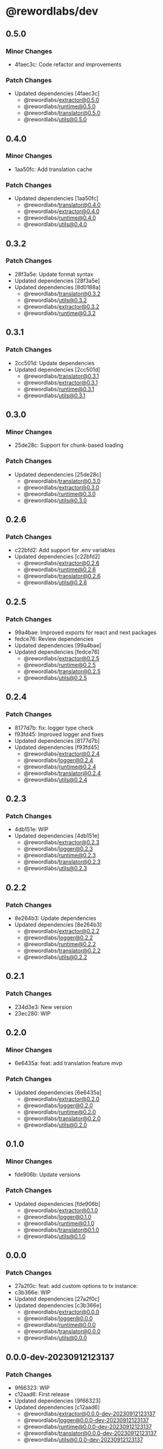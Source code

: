 # @rewordlabs/dev

## 0.5.0

### Minor Changes

- 4faec3c: Code refactor and improvements

### Patch Changes

- Updated dependencies [4faec3c]
  - @rewordlabs/extractor@0.5.0
  - @rewordlabs/runtime@0.5.0
  - @rewordlabs/translator@0.5.0
  - @rewordlabs/utils@0.5.0

## 0.4.0

### Minor Changes

- 1aa50fc: Add translation cache

### Patch Changes

- Updated dependencies [1aa50fc]
  - @rewordlabs/translator@0.4.0
  - @rewordlabs/extractor@0.4.0
  - @rewordlabs/runtime@0.4.0
  - @rewordlabs/utils@0.4.0

## 0.3.2

### Patch Changes

- 28f3a5e: Update format syntax
- Updated dependencies [28f3a5e]
- Updated dependencies [8d0188a]
  - @rewordlabs/translator@0.3.2
  - @rewordlabs/utils@0.3.2
  - @rewordlabs/extractor@0.3.2
  - @rewordlabs/runtime@0.3.2

## 0.3.1

### Patch Changes

- 2cc501d: Update dependencies
- Updated dependencies [2cc501d]
  - @rewordlabs/translator@0.3.1
  - @rewordlabs/extractor@0.3.1
  - @rewordlabs/runtime@0.3.1
  - @rewordlabs/utils@0.3.1

## 0.3.0

### Minor Changes

- 25de28c: Support for chunk-based loading

### Patch Changes

- Updated dependencies [25de28c]
  - @rewordlabs/translator@0.3.0
  - @rewordlabs/extractor@0.3.0
  - @rewordlabs/runtime@0.3.0
  - @rewordlabs/utils@0.3.0

## 0.2.6

### Patch Changes

- c22bfd2: Add support for .env variables
- Updated dependencies [c22bfd2]
  - @rewordlabs/extractor@0.2.6
  - @rewordlabs/runtime@0.2.6
  - @rewordlabs/translator@0.2.6
  - @rewordlabs/utils@0.2.6

## 0.2.5

### Patch Changes

- 99a4bae: Improved exports for react and next packages
- fedce76: Review dependencies
- Updated dependencies [99a4bae]
- Updated dependencies [fedce76]
  - @rewordlabs/extractor@0.2.5
  - @rewordlabs/runtime@0.2.5
  - @rewordlabs/translator@0.2.5
  - @rewordlabs/utils@0.2.5

## 0.2.4

### Patch Changes

- 8177d7b: fix: logger type check
- f93fd45: Improved logger and fixes
- Updated dependencies [8177d7b]
- Updated dependencies [f93fd45]
  - @rewordlabs/extractor@0.2.4
  - @rewordlabs/logger@0.2.4
  - @rewordlabs/runtime@0.2.4
  - @rewordlabs/translator@0.2.4
  - @rewordlabs/utils@0.2.4

## 0.2.3

### Patch Changes

- 4db151e: WIP
- Updated dependencies [4db151e]
  - @rewordlabs/extractor@0.2.3
  - @rewordlabs/logger@0.2.3
  - @rewordlabs/runtime@0.2.3
  - @rewordlabs/translator@0.2.3
  - @rewordlabs/utils@0.2.3

## 0.2.2

### Patch Changes

- 8e264b3: Update dependencies
- Updated dependencies [8e264b3]
  - @rewordlabs/extractor@0.2.2
  - @rewordlabs/logger@0.2.2
  - @rewordlabs/runtime@0.2.2
  - @rewordlabs/translator@0.2.2
  - @rewordlabs/utils@0.2.2

## 0.2.1

### Patch Changes

- 234d3e3: New version
- 23ec280: WIP

## 0.2.0

### Minor Changes

- 6e6435a: feat: add translation feature mvp

### Patch Changes

- Updated dependencies [6e6435a]
  - @rewordlabs/extractor@0.2.0
  - @rewordlabs/logger@0.2.0
  - @rewordlabs/runtime@0.2.0
  - @rewordlabs/translator@0.2.0
  - @rewordlabs/utils@0.2.0

## 0.1.0

### Minor Changes

- fde906b: Update versions

### Patch Changes

- Updated dependencies [fde906b]
  - @rewordlabs/extractor@0.1.0
  - @rewordlabs/logger@0.1.0
  - @rewordlabs/runtime@0.1.0
  - @rewordlabs/translator@0.1.0
  - @rewordlabs/utils@0.1.0

## 0.0.0

### Patch Changes

- 27a2f0c: feat: add custom options to tx instance:
- c3b366e: WIP
- Updated dependencies [27a2f0c]
- Updated dependencies [c3b366e]
  - @rewordlabs/extractor@0.0.0
  - @rewordlabs/logger@0.0.0
  - @rewordlabs/runtime@0.0.0
  - @rewordlabs/translator@0.0.0
  - @rewordlabs/utils@0.0.0

## 0.0.0-dev-20230912123137

### Patch Changes

- 9f66323: WIP
- c12aad6: First release
- Updated dependencies [9f66323]
- Updated dependencies [c12aad6]
  - @rewordlabs/extractor@0.0.0-dev-20230912123137
  - @rewordlabs/logger@0.0.0-dev-20230912123137
  - @rewordlabs/runtime@0.0.0-dev-20230912123137
  - @rewordlabs/translator@0.0.0-dev-20230912123137
  - @rewordlabs/utils@0.0.0-dev-20230912123137
